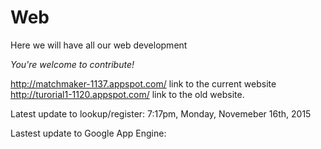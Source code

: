 # Web

Here we will have all our web development

*You're welcome to contribute!*

http://matchmaker-1137.appspot.com/ link to the current website
http://turorial1-1120.appspot.com/ link to  the old website.

Latest update to lookup/register: 7:17pm, Monday, Novemeber 16th, 2015  

Lastest update to Google App Engine: 
